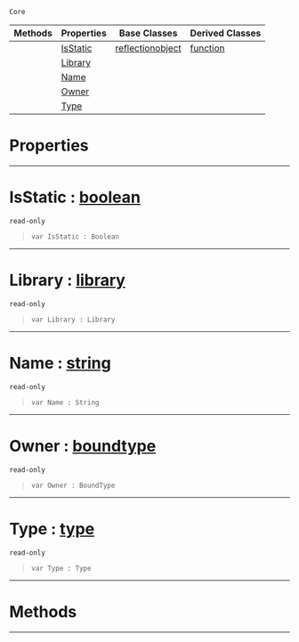  `Core`

|Methods|Properties|Base Classes|Derived Classes|
|---|---|---|---|
| |[ IsStatic](https://github.com/PlasmaEngine/PlasmaDocs/tree/master/docs/C%2B%2B/code_reference/lightning_base_types/member.markdown#isstatic-plasma-engine-doc)|[reflectionobject](https://github.com/PlasmaEngine/PlasmaDocs/tree/master/docs/C%2B%2B/code_reference/lightning_base_types/reflectionobject.markdown)|[function](https://github.com/PlasmaEngine/PlasmaDocs/tree/master/docs/C%2B%2B/code_reference/lightning_base_types/function.markdown)|
| |[ Library](https://github.com/PlasmaEngine/PlasmaDocs/tree/master/docs/C%2B%2B/code_reference/lightning_base_types/member.markdown#library-plasma-engine-docu)| | |
| |[ Name](https://github.com/PlasmaEngine/PlasmaDocs/tree/master/docs/C%2B%2B/code_reference/lightning_base_types/member.markdown#name-plasma-engine-documen)| | |
| |[ Owner](https://github.com/PlasmaEngine/PlasmaDocs/tree/master/docs/C%2B%2B/code_reference/lightning_base_types/member.markdown#owner-plasma-engine-docume)| | |
| |[ Type](https://github.com/PlasmaEngine/PlasmaDocs/tree/master/docs/C%2B%2B/code_reference/lightning_base_types/member.markdown#type-plasma-engine-documen)| | |


 #  Properties


---  
 #  IsStatic : [boolean](https://github.com/PlasmaEngine/PlasmaDocs/tree/master/docs/C%2B%2B/code_reference/lightning_base_types/boolean.markdown)

 `read-only`

> 
> ``` lang=cpp, name=Lightning
> var IsStatic : Boolean


---  
 #  Library : [library](https://github.com/PlasmaEngine/PlasmaDocs/tree/master/docs/C%2B%2B/code_reference/lightning_base_types/library.markdown)

 `read-only`

> 
> ``` lang=cpp, name=Lightning
> var Library : Library


---  
 #  Name : [string](https://github.com/PlasmaEngine/PlasmaDocs/tree/master/docs/C%2B%2B/code_reference/lightning_base_types/string.markdown)

 `read-only`

> 
> ``` lang=cpp, name=Lightning
> var Name : String


---  
 #  Owner : [boundtype](https://github.com/PlasmaEngine/PlasmaDocs/tree/master/docs/C%2B%2B/code_reference/lightning_base_types/boundtype.markdown)

 `read-only`

> 
> ``` lang=cpp, name=Lightning
> var Owner : BoundType


---  
 #  Type : [type](https://github.com/PlasmaEngine/PlasmaDocs/tree/master/docs/C%2B%2B/code_reference/lightning_base_types/type.markdown)

 `read-only`

> 
> ``` lang=cpp, name=Lightning
> var Type : Type


---  
 #  Methods


---  
 

 